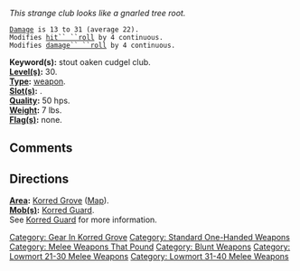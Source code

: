 *This strange club looks like a gnarled tree root.*

[`Damage`](Melee_Weapon_Values "wikilink")` is 13 to 31 (average 22).`  
`Modifies `[`hit`` ``roll`](Hit_Roll "wikilink")` by 4 continuous.`  
`Modifies `[`damage`` ``roll`](Damage_Roll "wikilink")` by 4 continuous.`

**Keyword(s):** stout oaken cudgel club.  
**[Level(s)](Object_Level "wikilink"):** 30.  
**[Type](:Category:_Object_Types "wikilink"):**
[weapon](:Category:_Melee_Weapons "wikilink").  
**[Slot(s)](Object_Slots "wikilink"):** <wielded>.  
**[Quality](Object_Quality "wikilink"):** 50 hps.  
**[Weight](Object_Weight "wikilink"):** 7 lbs.  
**[Flag(s)](:Category:_Object_Flags "wikilink"):** none.  

## Comments

## Directions

**[Area](:Category:_Areas "wikilink"):** [Korred
Grove](:Category:_Korred_Grove "wikilink")
([Map](Korred_Grove_Map "wikilink")).  
**[Mob(s)](:Category:_Mobs "wikilink"):** [Korred
Guard](Korred_Guard "wikilink").  
See [Korred Guard](Korred_Guard "wikilink") for more information.  

[Category: Gear In Korred
Grove](Category:_Gear_In_Korred_Grove "wikilink") [Category: Standard
One-Handed Weapons](Category:_Standard_One-Handed_Weapons "wikilink")
[Category: Melee Weapons That
Pound](Category:_Melee_Weapons_That_Pound "wikilink") [Category: Blunt
Weapons](Category:_Blunt_Weapons "wikilink") [Category: Lowmort 21-30
Melee Weapons](Category:_Lowmort_21-30_Melee_Weapons "wikilink")
[Category: Lowmort 31-40 Melee
Weapons](Category:_Lowmort_31-40_Melee_Weapons "wikilink")
